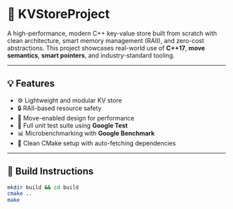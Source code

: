 # 🚀 KVStoreProject

A high-performance, modern C++ key-value store built from scratch with clean architecture, smart memory management (RAII), and zero-cost abstractions. This project showcases real-world use of **C++17**, **move semantics**, **smart pointers**, and industry-standard tooling.

---

## 💡 Features

- ⚙️ Lightweight and modular KV store
- 🔒 RAII-based resource safety
- 🚚 Move-enabled design for performance
- 🧪 Full unit test suite using **Google Test**
- 📊 Microbenchmarking with **Google Benchmark**
- 🧱 Clean CMake setup with auto-fetching dependencies

---

## 🧰 Build Instructions

```bash
mkdir build && cd build
cmake ..
make
